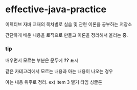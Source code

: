 # effective-java-practice

이펙티브 자바 교재의 목차별로 실습 및 관련 이론을 공부하는 저장소

간단하게 배운 내용을 로직으로 만들고 이론을 정리해서 올리는 중.

### tip
배우면서 모르는 부분은 문두에 **??** 표시

같은 카테고리에서 모르는 내용과 아는 내용이 나오는 경우

아는 내용 위주로 정리. ex) item 3 열거 타임 싱글톤
